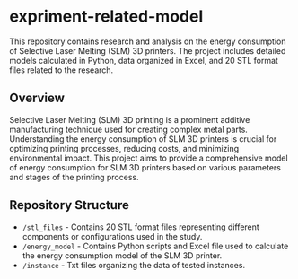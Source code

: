 # expriment-related-model
This repository contains research and analysis on the energy consumption of Selective Laser Melting (SLM) 3D printers. The project includes detailed models calculated in Python, data organized in Excel, and 20 STL format files related to the research.

## Overview

Selective Laser Melting (SLM) 3D printing is a prominent additive manufacturing technique used for creating complex metal parts. Understanding the energy consumption of SLM 3D printers is crucial for optimizing printing processes, reducing costs, and minimizing environmental impact. This project aims to provide a comprehensive model of energy consumption for SLM 3D printers based on various parameters and stages of the printing process.

## Repository Structure

- `/stl_files` - Contains 20 STL format files representing different components or configurations used in the study.
- `/energy_model` - Contains Python scripts and Excel file used to calculate the energy consumption model of the SLM 3D printer.
- `/instance` - Txt files organizing the data of tested instances.


